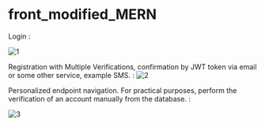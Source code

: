 # front_modified_MERN
Login :

![1](https://user-images.githubusercontent.com/95058605/226396687-72b9551f-e512-4992-9f5e-b8d36a8946cf.gif)

Registration with Multiple Verifications, confirmation by JWT token via email or some other service, example SMS. :
![2](https://user-images.githubusercontent.com/95058605/226398741-83d43168-e23a-4f64-8a48-33d64d8bd1a0.gif)

Personalized endpoint navigation. For practical purposes, perform the verification of an account manually from the database. :

![3](https://user-images.githubusercontent.com/95058605/226400422-77b12f74-2690-43e3-92c6-c92b6583ea88.gif)
